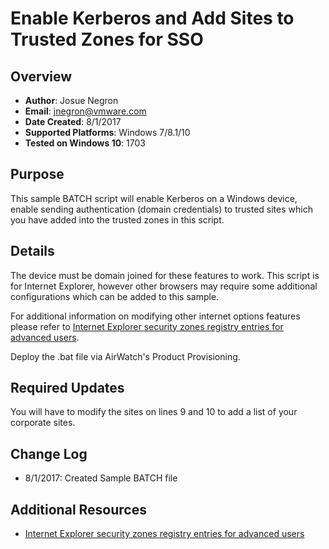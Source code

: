 # Enable Kerberos and Add Sites to Trusted Zones for SSO

## Overview
- **Author**: Josue Negron
- **Email**: jnegron@vmware.com
- **Date Created**: 8/1/2017
- **Supported Platforms**: Windows 7/8.1/10
- **Tested on Windows 10**: 1703

## Purpose
<!-- Summary Start -->
This sample BATCH script will enable Kerberos on a Windows device, enable sending authentication (domain credentials) to trusted sites which you have added into the trusted zones in this script. 
<!-- Summary End -->
## Details
The device must be domain joined for these features to work. This script is for Internet Explorer, however other browsers may require some additional configurations which can be added to this sample. 

For additional information on modifying other internet options features please refer to [Internet Explorer security zones registry entries for advanced users](https://support.microsoft.com/en-us/help/182569/internet-explorer-security-zones-registry-entries-for-advanced-users).

Deploy the .bat file via AirWatch's Product Provisioning.

## Required Updates
You will have to modify the sites on lines 9 and 10 to add a list of your corporate sites. 

## Change Log
- 8/1/2017: Created Sample BATCH file


## Additional Resources
* [Internet Explorer security zones registry entries for advanced users](https://support.microsoft.com/en-us/help/182569/internet-explorer-security-zones-registry-entries-for-advanced-users)
